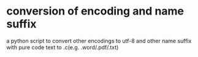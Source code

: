 # conversion of encoding and name suffix
 a python script to convert other encodings to utf-8 and other name suffix with pure code text to .c(e.g. .word/.pdf/.txt)
